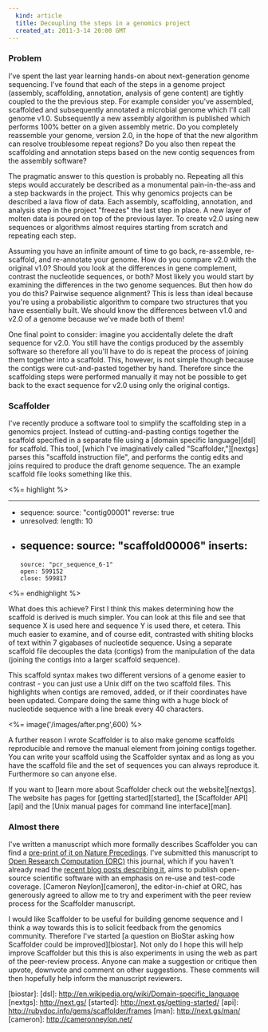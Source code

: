 ```yaml
---
  kind: article
  title: Decoupling the steps in a genomics project
  created_at: 2011-3-14 20:00 GMT
---
```


### Problem

I've spent the last year learning hands-on about next-generation genome
sequencing. I've found that each of the steps in a genome project (assembly,
scaffolding, annotation, analysis of gene content) are tightly coupled to the
the previous step. For example consider you've assembled, scaffolded and
subsequently annotated a microbial genome which I'll call genome v1.0.
Subsequently a new assembly algorithm is published which performs 100% better
on a given assembly metric. Do you completely reassemble your genome, version
2.0, in the hope of that the new algorithm can resolve troublesome repeat
regions? Do you also then repeat the scaffolding and annotation steps based on
the new contig sequences from the assembly software?

The pragmatic answer to this question is probably no. Repeating all this steps
would accurately be described as a monumental pain-in-the-ass and a step
backwards in the project. This why genomics projects can be described a lava
flow of data. Each assembly, scaffolding, annotation, and analysis step in the
project "freezes" the last step in place. A new layer of molten data is poured
on top of the previous layer. To create v2.0 using new sequences or algorithms
almost requires starting from scratch and repeating each step.

Assuming you have an infinite amount of time to go back, re-assemble,
re-scaffold, and re-annotate your genome. How do you compare v2.0 with the
original v1.0? Should you look at the differences in gene complement, contrast
the nucleotide sequences, or both? Most likely you would start by examining
the differences in the two genome sequences. But then how do you do this?
Pairwise sequence alignment? This is less than ideal because you're using
a probabilistic algorithm to compare two structures that you have essentially
built. We should know the differences between v1.0 and v2.0 of a genome
because we've made both of them!

One final point to consider: imagine you accidentally delete the draft
sequence for v2.0. You still have the contigs produced by the assembly
software so therefore all you'll have to do is repeat the process of joining
them together into a scaffold. This, however, is not simple though because the
contigs were cut-and-pasted together by hand. Therefore since the scaffolding
steps were performed manually it may not be possible to get back to the exact
sequence for v2.0 using only the original contigs.

### Scaffolder

I've recently produce a software tool to simplify the scaffolding step in
a genomics project. Instead of cutting-and-pasting contigs together the
scaffold specified in a separate file using a [domain specific language][dsl]
for scaffold. This tool, [which I've imaginatively called
"Scaffolder,"][nextgs] parses this "scaffold instruction file", and performs
the contig edits and joins required to produce the draft genome sequence. The
an example scaffold file looks something like this.

<%= highlight %>

---
  -
    sequence:
      source: "contig00001"
      reverse: true
  -
    unresolved:
      length: 10
  -
    sequence:
      source: "scaffold00006"
      inserts:
      -
        source: "pcr_sequence_6-1"
        open: 599152
        close: 599817

<%= endhighlight %>

What does this achieve?  First I think this makes determining how the scaffold
is derived is much simpler. You can look at this file and see that sequence
X is used here and sequence Y is used there, et cetera. This much easier to
examine, and of course edit, contrasted with shiting blocks of text within
7 gigabases of nucleotide sequence. Using a separate scaffold file decouples
the data (contigs) from the manipulation of the data (joining the contigs into
a larger scaffold sequence).

This scaffold syntax makes two different versions of a genome easier to
contrast - you can just use a Unix diff on the two scaffold files. This
highlights when contigs are removed, added, or if their coordinates have been
updated. Compare doing the same thing with a huge block of nucleotide sequence
with a line break every 40 characters.

<%= image('/images/after.png',600) %>

A further reason I wrote Scaffolder is to also make genome scaffolds
reproducible and remove the manual element from joining contigs together. You
can write your scaffold using the Scaffolder syntax and as long as you have
the scaffold file and the set of sequences you can always reproduce it.
Furthermore so can anyone else.

If you want to [learn more about Scaffolder check out the website][nextgs].
The website has pages for [getting started][started], the [Scaffolder
API][api] and the [Unix manual pages for command line interface][man].

### Almost there

I've written a manuscript which more formally describes Scaffolder you can
find a [pre-print of it on Nature Precedings][pre]. I've submitted this
manuscript to [Open Research Computation (ORC)][orc] this journal, which if
you haven't already read the [recent blog posts describing it][blogs], aims to
publish open-source scientific software with an emphasis on re-use and
test-code coverage. [Cameron Neylon][cameron], the editor-in-chief at ORC, has
generously agreed to allow me to try and experiment with the peer review
process for the Scaffolder manuscript.

I would like Scaffolder to be useful for building genome sequence and I think
a way towards this is to solicit feedback from the genomics community.
Therefore I've started [a question on BioStar asking how Scaffolder could be
improved][biostar]. Not only do I hope this will help improve Scaffolder but
this this is also experiments in using the web as part of the peer-review
process. Anyone can make a suggestion or critique then upvote, downvote and
comment on other suggestions. These comments will then hopefully help inform
the manuscript reviewers.

[pre]: http://precedings.nature.com/documents/5779/version/1
[orc]: http://www.openresearchcomputation.com/
[blogs]: http://www.google.com/search?q=%22open+research+computation%22&tbm=blg
[biostar]:
[dsl]: http://en.wikipedia.org/wiki/Domain-specific_language
[nextgs]: http://next.gs/
[started]: http://next.gs/getting-started/
[api]: http://rubydoc.info/gems/scaffolder/frames
[man]: http://next.gs/man/
[cameron]: http://cameronneylon.net/
